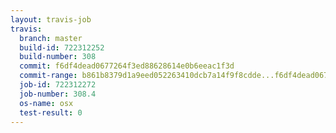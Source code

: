 ```yaml
---
layout: travis-job
travis:
  branch: master
  build-id: 722312252
  build-number: 308
  commit: f6df4dead0677264f3ed88628614e0b6eeac1f3d
  commit-range: b861b8379d1a9eed052263410dcb7a14f9f8cdde...f6df4dead0677264f3ed88628614e0b6eeac1f3d
  job-id: 722312272
  job-number: 308.4
  os-name: osx
  test-result: 0
---
```

